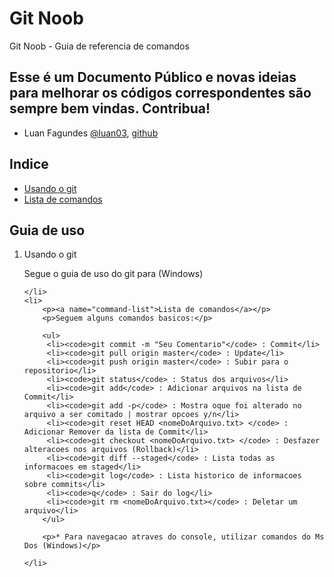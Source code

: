 <h1>Git Noob</h1>

<p>Git Noob - Guia de referencia de comandos</p>

<h2>Esse é um Documento Público e novas ideias para melhorar os códigos correspondentes são sempre bem vindas. Contribua!</h2>

<ul>
	<li>
		Luan Fagundes <a href="http://twitter.com/luan03">@luan03</a>, <a href="https://github.com/luan03">github</a>
	</li>
</ul>

<h2>Indice</h2>

<ul>
	<li><a href="#usage">Usando o git</a></li>
	<li><a href="#command-list">Lista de comandos</a></li>
</ul>

<h2>Guia de uso</h2>

<ol>
	<li>
		<p><a name="usage">Usando o git</a></p>
		<p>Segue o guia de uso do git para (Windows)</p>

	</li>
	<li>
		<p><a name="command-list">Lista de comandos</a></p>
		<p>Seguem alguns comandos basicos:</p>

		<ul>
		 <li><code>git commit -m "Seu Comentario"</code> : Commit</li>
		 <li><code>git pull origin master</code> : Update</li>
		 <li><code>git push origin master</code> : Subir para o repositorio</li>
		 <li><code>git status</code> : Status dos arquivos</li>
		 <li><code>git add</code> : Adicionar arquivos na lista de Commit</li>
		 <li><code>git add -p</code> : Mostra oque foi alterado no arquivo a ser comitado | mostrar opcoes y/n</li>
		 <li><code>git reset HEAD <nomeDoArquivo.txt> </code> : Adicionar Remover da lista de Commit</li>
		 <li><code>git checkout <nomeDoArquivo.txt> </code> : Desfazer alteracoes nos arquivos (Rollback)</li>
		 <li><code>git diff --staged</code> : Lista todas as informacoes em staged</li>
		 <li><code>git log</code> : Lista historico de informacoes sobre commits</li>
		 <li><code>q</code> : Sair do log</li>
		 <li><code>git rm <nomeDoArquivo.txt></code> : Deletar um arquivo</li>
		</ul>

		<p>* Para navegacao atraves do console, utilizar comandos do Ms Dos (Windows)</p>

	</li>
</ol>

